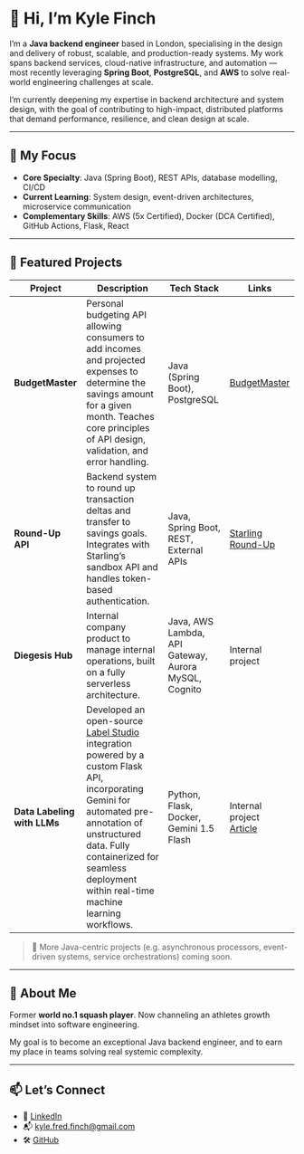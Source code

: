 # 👋 Hi, I’m Kyle Finch

I’m a **Java backend engineer** based in London, specialising in the design and delivery of robust, scalable, and production-ready systems. My work spans backend services, cloud-native infrastructure, and automation — most recently leveraging **Spring Boot**, **PostgreSQL**, and **AWS** to solve real-world engineering challenges at scale.

I’m currently deepening my expertise in backend architecture and system design, with the goal of contributing to high-impact, distributed platforms that demand performance, resilience, and clean design at scale.

---

## 🎯 My Focus

- **Core Specialty**: Java (Spring Boot), REST APIs, database modelling, CI/CD
- **Current Learning**: System design, event-driven architectures, microservice communication
- **Complementary Skills**: AWS (5x Certified), Docker (DCA Certified), GitHub Actions, Flask, React

---

## 📂 Featured Projects

| Project | Description | Tech Stack | Links |
|--------|-------------|------------|-------|
| **BudgetMaster** | Personal budgeting API allowing consumers to add incomes and projected expenses to determine the savings amount for a given month. Teaches core principles of API design, validation, and error handling. | Java (Spring Boot), PostgreSQL | [BudgetMaster](https://github.com/kyle-fred/BudgetMaster) |
| **Round-Up API** | Backend system to round up transaction deltas and transfer to savings goals. Integrates with Starling’s sandbox API and handles token-based authentication. | Java, Spring Boot, REST, External APIs | [Starling Round-Up](https://github.com/kyle-fred/starling-roundup) |
| **Diegesis Hub** | Internal company product to manage internal operations, built on a fully serverless architecture. | Java, AWS Lambda, API Gateway, Aurora MySQL, Cognito | Internal project |
| **Data Labeling with LLMs** | Developed an open-source [Label Studio]([https://github.com/kyle-fred/starling-roundu](https://humansignal.com/)) integration powered by a custom Flask API, incorporating Gemini for automated pre-annotation of unstructured data. Fully containerized for seamless deployment within real-time machine learning workflows. | Python, Flask, Docker, Gemini 1.5 Flash | Internal project<br>[Article](https://humansignal.com/blog/label-studios-role-in-stop-the-traffik-s-mission-to-end-human-trafficking/)<br> |

> 📌 More Java-centric projects (e.g. asynchronous processors, event-driven systems, service orchestrations) coming soon.

---

## 💬 About Me

Former **world no.1 squash player**. Now channeling an athletes growth mindset into software engineering.  

My goal is to become an exceptional Java backend engineer, and to earn my place in teams solving real systemic complexity.

---

## 📫 Let’s Connect

- 🔗 [LinkedIn](https://www.linkedin.com/in/kyle-finch98/)
- 📬 [kyle.fred.finch@gmail.com](mailto:kyle.fred.finch@gmail.com)
- 🛠️ [GitHub](https://github.com/kyle-fred)

